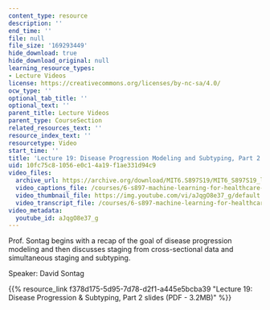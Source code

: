 ```yaml
---
content_type: resource
description: ''
end_time: ''
file: null
file_size: '169293449'
hide_download: true
hide_download_original: null
learning_resource_types:
- Lecture Videos
license: https://creativecommons.org/licenses/by-nc-sa/4.0/
ocw_type: ''
optional_tab_title: ''
optional_text: ''
parent_title: Lecture Videos
parent_type: CourseSection
related_resources_text: ''
resource_index_text: ''
resourcetype: Video
start_time: ''
title: 'Lecture 19: Disease Progression Modeling and Subtyping, Part 2'
uid: 10fc75c8-1056-e0c1-4a19-f1ae331d94c9
video_files:
  archive_url: https://archive.org/download/MIT6.S897S19/MIT6_S897S19_lec19_300k.mp4
  video_captions_file: /courses/6-s897-machine-learning-for-healthcare-spring-2019/57241b354ece57e882670370cf1e79d8_aJqgO8e37_g.vtt
  video_thumbnail_file: https://img.youtube.com/vi/aJqgO8e37_g/default.jpg
  video_transcript_file: /courses/6-s897-machine-learning-for-healthcare-spring-2019/ce66a66ea74b35a208417cb884f4c2bd_aJqgO8e37_g.pdf
video_metadata:
  youtube_id: aJqgO8e37_g
---
```


Prof. Sontag begins with a recap of the goal of disease progression modeling and then discusses staging from cross-sectional data and simultaneous staging and subtyping.

Speaker: David Sontag

{{% resource_link f378d175-5d95-7d78-d2f1-a445e5bcba39 "Lecture 19: Disease Progression & Subtyping, Part 2 slides (PDF - 3.2MB)" %}}

